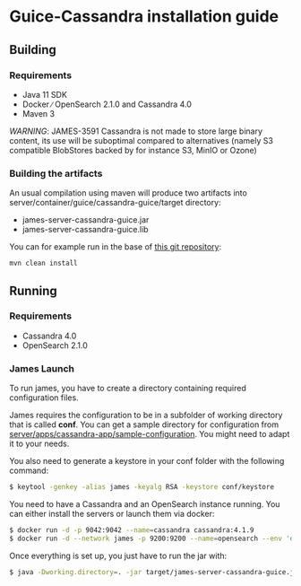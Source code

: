 # Guice-Cassandra installation guide

## Building

### Requirements

 - Java 11 SDK
 - Docker ∕ OpenSearch 2.1.0 and Cassandra 4.0
 - Maven 3

*WARNING*: JAMES-3591 Cassandra is not made to store large binary content, its use will be suboptimal compared to
alternatives (namely S3 compatible BlobStores backed by for instance S3, MinIO or Ozone)

### Building the artifacts

An usual compilation using maven will produce two artifacts into server/container/guice/cassandra-guice/target directory:

 * james-server-cassandra-guice.jar
 * james-server-cassandra-guice.lib

You can for example run in the base of [this git repository](https://github.com/apache/james-project):

```
mvn clean install
```

## Running

### Requirements

 * Cassandra 4.0
 * OpenSearch 2.1.0

### James Launch

To run james, you have to create a directory containing required configuration files.

James requires the configuration to be in a subfolder of working directory that is called **conf**. You can get a sample
directory for configuration from
[server/apps/cassandra-app/sample-configuration](https://github.com/apache/james-project/tree/master/server/apps/cassandra-app/sample-configuration). You might need to adapt it to your needs.

You also need to generate a keystore in your conf folder with the following command:

```bash
$ keytool -genkey -alias james -keyalg RSA -keystore conf/keystore
```

You need to have a Cassandra and an OpenSearch instance running. You can either install the servers or launch them via docker:

```bash
$ docker run -d -p 9042:9042 --name=cassandra cassandra:4.1.9
$ docker run -d --network james -p 9200:9200 --name=opensearch --env 'discovery.type=single-node' opensearchproject/opensearch:2.19.2
```

Once everything is set up, you just have to run the jar with:

```bash
$ java -Dworking.directory=. -jar target/james-server-cassandra-guice.jar
```

